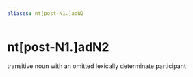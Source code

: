 ```yaml
---
aliases: nt[post-N1.]adN2
---
```

# nt[post-N1.]adN2

transitive noun with an omitted lexically determinate participant